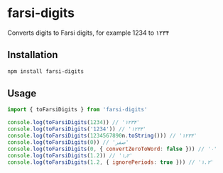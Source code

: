 # farsi-digits
Converts digits to Farsi digits, for example 1234 to ۱۲۳۴

## Installation
```sh
npm install farsi-digits
```

## Usage
```js
import { toFarsiDigits } from 'farsi-digits'

console.log(toFarsiDigits(1234)) // '۱۲۳۴'
console.log(toFarsiDigits('1234')) // '۱۲۳۴'
console.log(toFarsiDigits(1234567890n.toString())) // '۱۲۳۴'
console.log(toFarsiDigits(0)) // 'صفر'
console.log(toFarsiDigits(0, { convertZeroToWord: false })) // '۰'
console.log(toFarsiDigits(1.2)) // '۱٫۲'
console.log(toFarsiDigits(1.2, { ignorePeriods: true })) // '۱.۲'
```